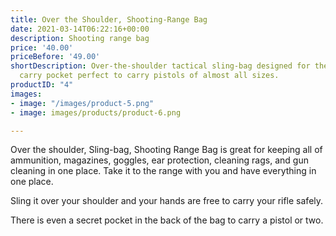 ```yaml
---
title: Over the Shoulder, Shooting-Range Bag
date: 2021-03-14T06:22:16+00:00
description: Shooting range bag
price: '40.00'
priceBefore: '49.00'
shortDescription: Over-the-shoulder tactical sling-bag designed for the shooting range.  Concealed
  carry pocket perfect to carry pistols of almost all sizes.
productID: "4"
images:
- image: "/images/product-5.png"
- image: images/products/product-6.png

---
```

Over the shoulder, Sling-bag, Shooting Range Bag is great for keeping all of ammunition, magazines, goggles, ear protection, cleaning rags, and gun cleaning in one place.  Take it to the range with you and have everything in one place.  

Sling it over your shoulder and your hands are free to carry your rifle safely.

There is even a secret pocket in the back of the bag to carry a pistol or two.  